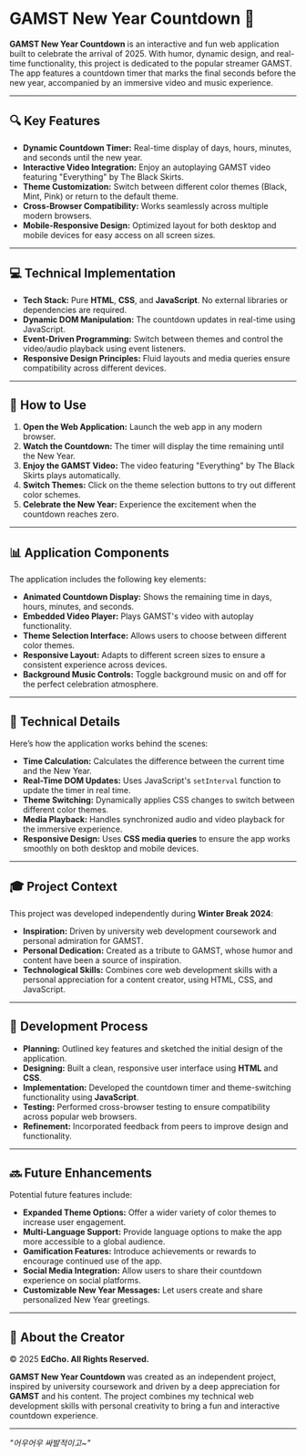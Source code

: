 # GAMST New Year Countdown 🎉

**GAMST New Year Countdown** is an interactive and fun web application built to celebrate the arrival of 2025. With humor, dynamic design, and real-time functionality, this project is dedicated to the popular streamer GAMST. The app features a countdown timer that marks the final seconds before the new year, accompanied by an immersive video and music experience.

---

## 🔍 Key Features

- **Dynamic Countdown Timer:** Real-time display of days, hours, minutes, and seconds until the new year.
- **Interactive Video Integration:** Enjoy an autoplaying GAMST video featuring "Everything" by The Black Skirts.
- **Theme Customization:** Switch between different color themes (Black, Mint, Pink) or return to the default theme.
- **Cross-Browser Compatibility:** Works seamlessly across multiple modern browsers.
- **Mobile-Responsive Design:** Optimized layout for both desktop and mobile devices for easy access on all screen sizes.

---

## 💻 Technical Implementation

- **Tech Stack:** Pure **HTML**, **CSS**, and **JavaScript**. No external libraries or dependencies are required.
- **Dynamic DOM Manipulation:** The countdown updates in real-time using JavaScript.
- **Event-Driven Programming:** Switch between themes and control the video/audio playback using event listeners.
- **Responsive Design Principles:** Fluid layouts and media queries ensure compatibility across different devices.

---

## 🚀 How to Use

1. **Open the Web Application:** Launch the web app in any modern browser.
2. **Watch the Countdown:** The timer will display the time remaining until the New Year.
3. **Enjoy the GAMST Video:** The video featuring "Everything" by The Black Skirts plays automatically.
4. **Switch Themes:** Click on the theme selection buttons to try out different color schemes.
5. **Celebrate the New Year:** Experience the excitement when the countdown reaches zero.

---

## 📊 Application Components

The application includes the following key elements:

- **Animated Countdown Display:** Shows the remaining time in days, hours, minutes, and seconds.
- **Embedded Video Player:** Plays GAMST's video with autoplay functionality.
- **Theme Selection Interface:** Allows users to choose between different color themes.
- **Responsive Layout:** Adapts to different screen sizes to ensure a consistent experience across devices.
- **Background Music Controls:** Toggle background music on and off for the perfect celebration atmosphere.

---

## 🔧 Technical Details

Here’s how the application works behind the scenes:

- **Time Calculation:** Calculates the difference between the current time and the New Year.
- **Real-Time DOM Updates:** Uses JavaScript's `setInterval` function to update the timer in real time.
- **Theme Switching:** Dynamically applies CSS changes to switch between different color themes.
- **Media Playback:** Handles synchronized audio and video playback for the immersive experience.
- **Responsive Design:** Uses **CSS media queries** to ensure the app works smoothly on both desktop and mobile devices.

---

## 🎓 Project Context

This project was developed independently during **Winter Break 2024**:

- **Inspiration:** Driven by university web development coursework and personal admiration for GAMST.
- **Personal Dedication:** Created as a tribute to GAMST, whose humor and content have been a source of inspiration.
- **Technological Skills:** Combines core web development skills with a personal appreciation for a content creator, using HTML, CSS, and JavaScript.

---

## 💾 Development Process

- **Planning:** Outlined key features and sketched the initial design of the application.
- **Designing:** Built a clean, responsive user interface using **HTML** and **CSS**.
- **Implementation:** Developed the countdown timer and theme-switching functionality using **JavaScript**.
- **Testing:** Performed cross-browser testing to ensure compatibility across popular web browsers.
- **Refinement:** Incorporated feedback from peers to improve design and functionality.

---

## 🔜 Future Enhancements

Potential future features include:

- **Expanded Theme Options:** Offer a wider variety of color themes to increase user engagement.
- **Multi-Language Support:** Provide language options to make the app more accessible to a global audience.
- **Gamification Features:** Introduce achievements or rewards to encourage continued use of the app.
- **Social Media Integration:** Allow users to share their countdown experience on social platforms.
- **Customizable New Year Messages:** Let users create and share personalized New Year greetings.

---

## 📝 About the Creator

© 2025 **EdCho. All Rights Reserved.**

**GAMST New Year Countdown** was created as an independent project, inspired by university coursework and driven by a deep appreciation for **GAMST** and his content. The project combines my technical web development skills with personal creativity to bring a fun and interactive countdown experience.

---

*"어우어우 싸발적이고~"*
